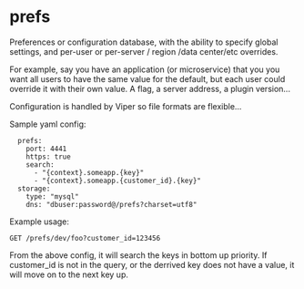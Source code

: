 # prefs
Preferences or configuration database, with the ability to specify
global settings, and per-user or per-server / region /data center/etc overrides.

For example, say you have an application (or microservice) that you you want all
users to have the same value for the default, but each user could override it
with their own value.  A flag, a server address, a plugin version...

Configuration is handled by Viper so file formats are flexible...

Sample yaml config:

```
  prefs:
    port: 4441
    https: true
    search:
      - "{context}.someapp.{key}"
      - "{context}.someapp.{customer_id}.{key}"
  storage:
    type: "mysql"
    dns: "dbuser:password@/prefs?charset=utf8"
```

Example usage:

  `GET /prefs/dev/foo?customer_id=123456`

From the above config, it will search the keys in bottom up priority.  If 
customer_id is not in the query, or the derrived key does not have a value,
it will move on to the next key up.


